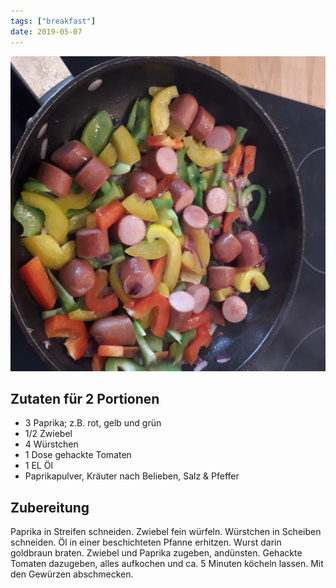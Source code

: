 ```yaml
---
tags: ["breakfast"]
date: 2019-05-07
---
```

![](../img/Zigeuner-Wurstpfanne.jpg)

## Zutaten für 2 Portionen
- 3     Paprika; z.B. rot, gelb und grün
- 1/2   Zwiebel
- 4     Würstchen
- 1 Dose gehackte Tomaten
- 1 EL  Öl
- Paprikapulver, Kräuter nach Belieben, Salz & Pfeffer

## Zubereitung
Paprika in Streifen schneiden. Zwiebel fein würfeln. Würstchen in Scheiben schneiden. Öl in einer beschichteten Pfanne erhitzen. Wurst darin goldbraun braten. Zwiebel und Paprika zugeben, andünsten. Gehackte Tomaten dazugeben, alles aufkochen und ca. 5 Minuten köcheln lassen. Mit den Gewürzen abschmecken.

